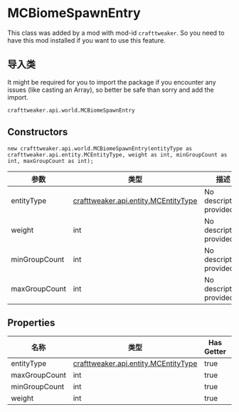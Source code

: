 # MCBiomeSpawnEntry

This class was added by a mod with mod-id `crafttweaker`. So you need to have this mod installed if you want to use this feature.

## 导入类
It might be required for you to import the package if you encounter any issues (like casting an Array), so better be safe than sorry and add the import.
```zenscript
crafttweaker.api.world.MCBiomeSpawnEntry
```

## Constructors
```zenscript
new crafttweaker.api.world.MCBiomeSpawnEntry(entityType as crafttweaker.api.entity.MCEntityType, weight as int, minGroupCount as int, maxGroupCount as int);
```
| 参数            | 类型                                                                         | 描述                      |
| ------------- | -------------------------------------------------------------------------- | ----------------------- |
| entityType    | [crafttweaker.api.entity.MCEntityType](/vanilla/api/entities/MCEntityType) | No description provided |
| weight        | int                                                                        | No description provided |
| minGroupCount | int                                                                        | No description provided |
| maxGroupCount | int                                                                        | No description provided |



## Properties

| 名称            | 类型                                                                         | Has Getter | Has Setter |
| ------------- | -------------------------------------------------------------------------- | ---------- | ---------- |
| entityType    | [crafttweaker.api.entity.MCEntityType](/vanilla/api/entities/MCEntityType) | true       | false      |
| maxGroupCount | int                                                                        | true       | false      |
| minGroupCount | int                                                                        | true       | false      |
| weight        | int                                                                        | true       | false      |

